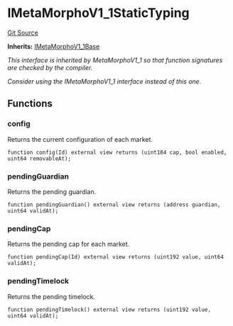 # IMetaMorphoV1_1StaticTyping
[Git Source](https://github.com/Level-Money/contracts/blob/8db01e6152f39f954577b5bcc8ca6a9c0b59a8cd/src/v2/interfaces/morpho/IMetaMorphoV1_1.sol)

**Inherits:**
[IMetaMorphoV1_1Base](/src/v2/interfaces/morpho/IMetaMorphoV1_1.sol/interface.IMetaMorphoV1_1Base.md)

*This interface is inherited by MetaMorphoV1_1 so that function signatures are checked by the compiler.*

*Consider using the IMetaMorphoV1_1 interface instead of this one.*


## Functions
### config

Returns the current configuration of each market.


```solidity
function config(Id) external view returns (uint184 cap, bool enabled, uint64 removableAt);
```

### pendingGuardian

Returns the pending guardian.


```solidity
function pendingGuardian() external view returns (address guardian, uint64 validAt);
```

### pendingCap

Returns the pending cap for each market.


```solidity
function pendingCap(Id) external view returns (uint192 value, uint64 validAt);
```

### pendingTimelock

Returns the pending timelock.


```solidity
function pendingTimelock() external view returns (uint192 value, uint64 validAt);
```

